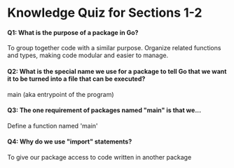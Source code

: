 # Knowledge Quiz for Sections 1-2

#### Q1: What is the purpose of a package in Go?
To group together code with a similar purpose. Organize related functions and types, making code modular and easier to manage.

#### Q2: What is the special name we use for a package to tell Go that we want it to be turned into a file that can be executed?
main (aka entrypoint of the program)

#### Q3: The one requirement of packages named "main" is that we...
Define a function named 'main'

#### Q4: Why do we use "import" statements?
To give our package access to code written in another package
